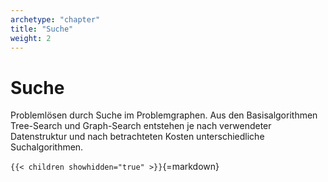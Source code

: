 ```yaml
---
archetype: "chapter"
title: "Suche"
weight: 2
---
```



# Suche

Problemlösen durch Suche im Problemgraphen. Aus den Basisalgorithmen Tree-Search und Graph-Search
entstehen je nach verwendeter Datenstruktur und nach betrachteten Kosten unterschiedliche Suchalgorithmen.


`{{< children showhidden="true" >}}`{=markdown}
